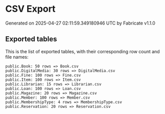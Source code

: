 # CSV Export

Generated on 2025-04-27 02:11:59.349180946 UTC by Fabricate v1.1.0

## Exported tables

This is the list of exported tables, with their corresponding row count and file names:

    public.Book: 50 rows => Book.csv
    public.DigitalMedia: 30 rows => DigitalMedia.csv
    public.Fine: 100 rows => Fine.csv
    public.Item: 100 rows => Item.csv
    public.Librarian: 15 rows => Librarian.csv
    public.Loan: 100 rows => Loan.csv
    public.Magazine: 20 rows => Magazine.csv
    public.Member: 100 rows => Member.csv
    public.MembershipType: 4 rows => MembershipType.csv
    public.Reservation: 20 rows => Reservation.csv